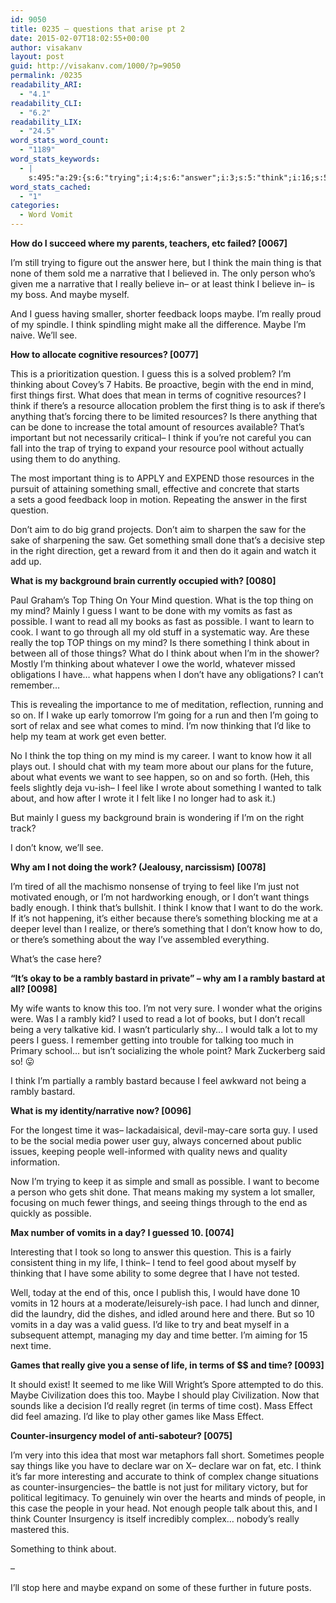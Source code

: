 ```yaml
---
id: 9050
title: 0235 – questions that arise pt 2
date: 2015-02-07T18:02:55+00:00
author: visakanv
layout: post
guid: http://visakanv.com/1000/?p=9050
permalink: /0235
readability_ARI:
  - "4.1"
readability_CLI:
  - "6.2"
readability_LIX:
  - "24.5"
word_stats_word_count:
  - "1189"
word_stats_keywords:
  - |
    s:495:"a:29:{s:6:"trying";i:4;s:6:"answer";i:3;s:5:"think";i:16;s:5:"thing";i:7;s:9:"narrative";i:3;s:6:"really";i:6;s:5:"maybe";i:6;s:5:"guess";i:6;s:9:"resources";i:5;s:8:"question";i:4;s:8:"thinking";i:4;s:4:"mind";i:6;s:6:"things";i:7;s:5:"terms";i:3;s:7:"there's";i:5;s:5:"small";i:3;s:4:"want";i:9;s:6:"vomits";i:4;s:8:"possible";i:4;s:4:"like";i:10;s:4:"work";i:3;s:4:"know";i:5;s:4:"feel";i:5;s:4:"talk";i:3;s:6:"rambly";i:5;s:7:"bastard";i:4;s:4:"time";i:5;s:6:"people";i:5;s:7:"counter";i:3;}";
word_stats_cached:
  - "1"
categories:
  - Word Vomit
---
```

**How do I succeed where my parents, teachers, etc failed? [0067]**

I&#8217;m still trying to figure out the answer here, but I think the main thing is that none of them sold me a narrative that I believed in. The only person who&#8217;s given me a narrative that I really believe in– or at least think I believe in– is my boss. And maybe myself.

And I guess having smaller, shorter feedback loops maybe. I&#8217;m really proud of my spindle. I think spindling might make all the difference. Maybe I&#8217;m naive. We&#8217;ll see.

**How to allocate cognitive resources? [0077]**

This is a prioritization question. I guess this is a solved problem? I&#8217;m thinking about Covey&#8217;s 7 Habits. Be proactive, begin with the end in mind, first things first. What does that mean in terms of cognitive resources? I think if there&#8217;s a resource allocation problem the first thing is to ask if there&#8217;s anything that&#8217;s forcing there to be limited resources? Is there anything that can be done to increase the total amount of resources available? That&#8217;s important but not necessarily critical– I think if you&#8217;re not careful you can fall into the trap of trying to expand your resource pool without actually using them to do anything.

The most important thing is to APPLY and EXPEND those resources in the pursuit of attaining something small, effective and concrete that starts a sets a good feedback loop in motion. Repeating the answer in the first question.

Don&#8217;t aim to do big grand projects. Don&#8217;t aim to sharpen the saw for the sake of sharpening the saw. Get something small done that&#8217;s a decisive step in the right direction, get a reward from it and then do it again and watch it add up.

**What is my background brain currently occupied with? [0080]**

Paul Graham&#8217;s Top Thing On Your Mind question. What is the top thing on my mind? Mainly I guess I want to be done with my vomits as fast as possible. I want to read all my books as fast as possible. I want to learn to cook. I want to go through all my old stuff in a systematic way. Are these really the top TOP things on my mind? Is there something I think about in between all of those things? What do I think about when I&#8217;m in the shower? Mostly I&#8217;m thinking about whatever I owe the world, whatever missed obligations I have&#8230; what happens when I don&#8217;t have any obligations? I can&#8217;t remember&#8230;

This is revealing the importance to me of meditation, reflection, running and so on. If I wake up early tomorrow I&#8217;m going for a run and then I&#8217;m going to sort of relax and see what comes to mind. I&#8217;m now thinking that I&#8217;d like to help my team at work get even better.

No I think the top thing on my mind is my career. I want to know how it all plays out. I should chat with my team more about our plans for the future, about what events we want to see happen, so on and so forth. (Heh, this feels slightly deja vu-ish– I feel like I wrote about something I wanted to talk about, and how after I wrote it I felt like I no longer had to ask it.)

But mainly I guess my background brain is wondering if I&#8217;m on the right track?

I don&#8217;t know, we&#8217;ll see.

**Why am I not doing the work? (Jealousy, narcissism) [0078]**

I&#8217;m tired of all the machismo nonsense of trying to feel like I&#8217;m just not motivated enough, or I&#8217;m not hardworking enough, or I don&#8217;t want things badly enough. I think that&#8217;s bullshit. I think I know that I want to do the work. If it&#8217;s not happening, it&#8217;s either because there&#8217;s something blocking me at a deeper level than I realize, or there&#8217;s something that I don&#8217;t know how to do, or there&#8217;s something about the way I&#8217;ve assembled everything.

What&#8217;s the case here?

**&#8220;It&#8217;s okay to be a rambly bastard in private&#8221; – why am I a rambly bastard at all? [0098]**

My wife wants to know this too. I&#8217;m not very sure. I wonder what the origins were. Was I a rambly kid? I used to read a lot of books, but I don&#8217;t recall being a very talkative kid. I wasn&#8217;t particularly shy&#8230; I would talk a lot to my peers I guess. I remember getting into trouble for talking too much in Primary school&#8230; but isn&#8217;t socializing the whole point? Mark Zuckerberg said so! 😛

I think I&#8217;m partially a rambly bastard because I feel awkward not being a rambly bastard.

**What is my identity/narrative now? [0096]**

For the longest time it was– lackadaisical, devil-may-care sorta guy. I used to be the social media power user guy, always concerned about public issues, keeping people well-informed with quality news and quality information.

Now I&#8217;m trying to keep it as simple and small as possible. I want to become a person who gets shit done. That means making my system a lot smaller, focusing on much fewer things, and seeing things through to the end as quickly as possible.

**Max number of vomits in a day? I guessed 10. [0074]**

Interesting that I took so long to answer this question. This is a fairly consistent thing in my life, I think– I tend to feel good about myself by thinking that I have some ability to some degree that I have not tested.

Well, today at the end of this, once I publish this, I would have done 10 vomits in 12 hours at a moderate/leisurely-ish pace. I had lunch and dinner, did the laundry, did the dishes, and idled around here and there. But so 10 vomits in a day was a valid guess. I&#8217;d like to try and beat myself in a subsequent attempt, managing my day and time better. I&#8217;m aiming for 15 next time.

**Games that really give you a sense of life, in terms of $$ and time? [0093]**

It should exist! It seemed to me like Will Wright&#8217;s Spore attempted to do this. Maybe Civilization does this too. Maybe I should play Civilization. Now that sounds like a decision I&#8217;d really regret (in terms of time cost). Mass Effect did feel amazing. I&#8217;d like to play other games like Mass Effect.

**Counter-insurgency model of anti-saboteur? [0075]**

I&#8217;m very into this idea that most war metaphors fall short. Sometimes people say things like you have to declare war on X– declare war on fat, etc. I think it&#8217;s far more interesting and accurate to think of complex change situations as counter-insurgencies– the battle is not just for military victory, but for political legitimacy. To genuinely win over the hearts and minds of people, in this case the people in your head. Not enough people talk about this, and I think Counter Insurgency is itself incredibly complex&#8230; nobody&#8217;s really mastered this.

Something to think about.

–

I&#8217;ll stop here and maybe expand on some of these further in future posts.